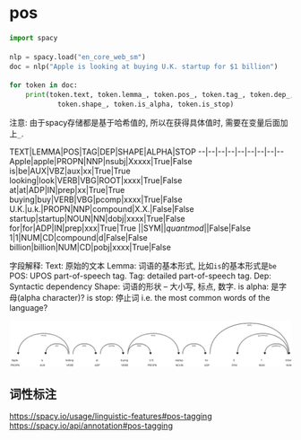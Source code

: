 # pos


```python
import spacy

nlp = spacy.load("en_core_web_sm")
doc = nlp("Apple is looking at buying U.K. startup for $1 billion")

for token in doc:
    print(token.text, token.lemma_, token.pos_, token.tag_, token.dep_,
            token.shape_, token.is_alpha, token.is_stop)

```
注意: 由于spacy存储都是基于哈希值的, 所以在获得具体值时, 需要在变量后面加上`_`. 


TEXT|LEMMA|POS|TAG|DEP|SHAPE|ALPHA|STOP
--|--|--|--|--|--|--|--|--
Apple|apple|PROPN|NNP|nsubj|Xxxxx|True|False
is|be|AUX|VBZ|aux|xx|True|True
looking|look|VERB|VBG|ROOT|xxxx|True|False
at|at|ADP|IN|prep|xx|True|True
buying|buy|VERB|VBG|pcomp|xxxx|True|False
U.K.|u.k.|PROPN|NNP|compound|X.X.|False|False
startup|startup|NOUN|NN|dobj|xxxx|True|False
for|for|ADP|IN|prep|xxx|True|True
$|$|SYM|$|quantmod|$|False|False
1|1|NUM|CD|compound|d|False|False
billion|billion|NUM|CD|pobj|xxxx|True|False

字段解释:
Text: 原始的文本
Lemma: 词语的基本形式, 比如`is`的基本形式是`be`
POS: UPOS part-of-speech tag.
Tag: detailed part-of-speech tag.
Dep: Syntactic dependency
Shape: 词语的形状 – 大小写, 标点, 数字.
is alpha: 是字母(alpha character)?
is stop: 停止词 i.e. the most common words of the language?

![](./pos/1.png)


## 词性标注
https://spacy.io/usage/linguistic-features#pos-tagging
https://spacy.io/api/annotation#pos-tagging